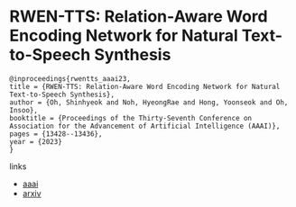 # RWEN-TTS: Relation-Aware Word Encoding Network for Natural Text-to-Speech Synthesis

```
@inproceedings{rwentts_aaai23,
title = {RWEN-TTS: Relation-Aware Word Encoding Network for Natural Text-to-Speech Synthesis},
author = {Oh, Shinhyeok and Noh, HyeongRae and Hong, Yoonseok and Oh, Insoo},
booktitle = {Proceedings of the Thirty-Seventh Conference on Association for the Advancement of Artificial Intelligence (AAAI)},
pages = {13428--13436},
year = {2023}
}
```

links
- [aaai](https://ojs.aaai.org/index.php/AAAI/article/view/26575)
- [arxiv](https://arxiv.org/abs/2212.07939)
